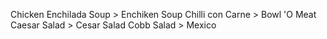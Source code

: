 Chicken Enchilada Soup > Enchiken Soup
Chilli con Carne > Bowl 'O Meat
Caesar Salad > Cesar Salad
Cobb Salad > Mexico
